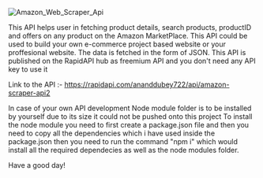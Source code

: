 ![Amazon_Web_Scraper_Api](https://user-images.githubusercontent.com/110890327/200114155-43a7374a-0a2a-4a16-95bf-01d7d405b374.png)



This API helps user in fetching product details, search products, productID and offers on any product on the Amazon MarketPlace. This API could be used to build your own e-commerce project based website or your proffesional website. The data is fetched in the form of JSON.
This API is published on the RapidAPI hub as freemium API and you don't need any API key to use it

Link to the API :- https://rapidapi.com/ananddubey722/api/amazon-scraper-api2

In case of your own API development Node module folder is to be installed by yourself due to its size it could not be pushed onto this project To install the node module you need to first create a package.json file and then you need to copy all the dependencies which i have used inside the package.json then you need to run the command "npm i" which would install all the required dependecies as well as the node modules folder.

Have a good day!

